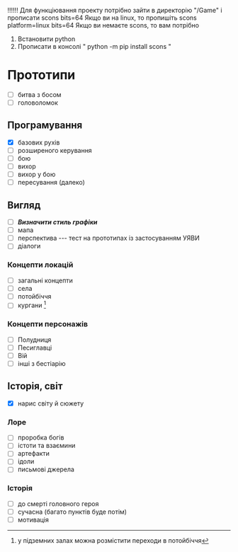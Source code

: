 !!!!!!
Для функціювання проекту потрібно зайти в директорію "/Game" і прописати scons bits=64
Якщо ви на linux, то пропишіть scons platform=linux bits=64
Якщо ви немаєте scons, то вам потрібно
1. Встановити python
2. Прописати в консолі " python -m pip install scons "

# Прототипи

- [ ] битва з босом
- [ ] головоломок

## Програмування

- [x] базових рухів
- [ ] розширеного керування
- [ ] бою
- [ ] вихор
- [ ] вихор у бою
- [ ] пересування (далеко)

## Вигляд

- [ ] ***Визначити стиль графіки***
- [ ] мапа
- [ ] перспектива --- тест на прототипах із застосуванням УЯВИ
- [ ] діалоги

### Концепти локацій

- [ ] загальні концепти
- [ ] села
- [ ] потойбіччя
- [ ] кургани [^fn]

[^fn]: у підземних залах можна розмістити переходи в потойбіччя

### Концепти персонажів

- [ ] Полудниця
- [ ] Песиглавці
- [ ] Вій
- [ ] інші з бестіарію

## Історія, світ

- [x] нарис світу й сюжету

### Лоре

- [ ] проробка богів
- [ ] істоти та взаємини
- [ ] артефакти
- [ ] ідоли
- [ ] письмові джерела

### Історія

- [ ] до смерті головного героя
- [ ] сучасна (багато пунктів буде потім)
- [ ] мотивація
